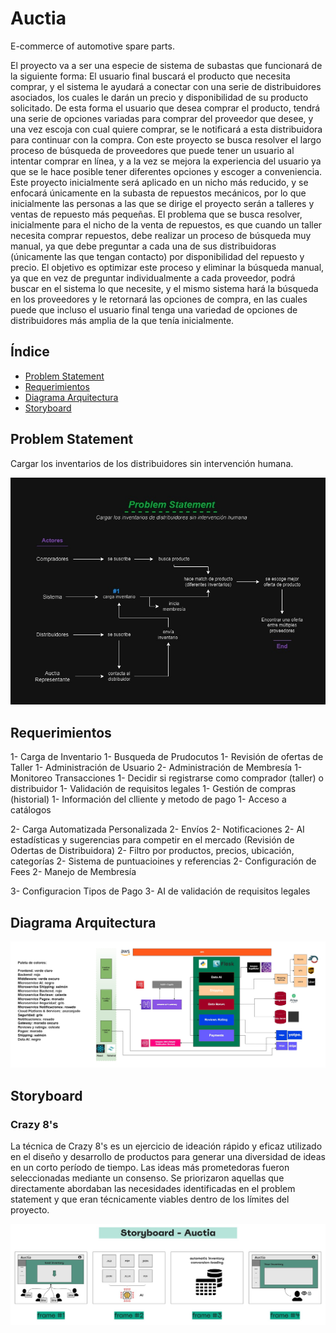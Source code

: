 # Auctia
E-commerce of automotive spare parts.

El proyecto va a ser una especie de sistema de subastas que funcionará de la siguiente forma: El usuario final buscará el producto que necesita comprar, y el sistema le ayudará a conectar con una serie de distribuidores asociados, los cuales le darán un precio y disponibilidad de su producto solicitado. De esta forma el usuario que desea comprar el producto, tendrá una serie de opciones variadas para comprar del proveedor que desee, y una vez escoja con cual quiere comprar, se le notificará a esta distribuidora para continuar con la compra. Con este proyecto se busca resolver el largo proceso de búsqueda de proveedores que puede tener un usuario al intentar comprar en línea, y a la vez se mejora la experiencia del usuario ya que se le hace posible tener diferentes opciones y escoger a conveniencia. Este proyecto inicialmente será aplicado en un nicho más reducido, y se enfocará únicamente en la subasta de repuestos mecánicos, por lo que inicialmente las personas a las que se dirige el proyecto serán a talleres y ventas de repuesto más pequeñas.
El problema que se busca resolver, inicialmente para el nicho de la venta de repuestos, es que cuando un taller necesita comprar repuestos, debe realizar un proceso de búsqueda muy manual, ya que debe preguntar a cada una de sus distribuidoras (únicamente las que tengan contacto) por disponibilidad del repuesto y precio. El objetivo es optimizar este proceso y eliminar la búsqueda manual, ya que en vez de preguntar individualmente a cada proveedor, podrá buscar en el sistema lo que necesite, y el mismo sistema hará la búsqueda en los proveedores y le retornará las opciones de compra, en las cuales puede que incluso el usuario final tenga una variedad de opciones de distribuidores más amplia de la que tenía inicialmente.


## Índice
- [Problem Statement](#problem-statement)
- [Requerimientos](#requerimientos)
- [Diagrama Arquitectura](#diagrama-arquitectura)
- [Storyboard](#storyboard)

## Problem Statement
Cargar los inventarios de los distribuidores sin intervención humana.

![Problem Statement del proyecto.](images/problem-statement.jpg)

## Requerimientos
1- Carga de Inventario
1- Busqueda de Prudocutos
1- Revisión de ofertas de Taller
1- Administración de Usuario
2- Administración de Membresía
1- Monitoreo Transacciones
1- Decidir si registrarse como comprador (taller) o distribuidor
1- Validación de requisitos legales
1- Gestión de compras (historial)
1- Información del clliente y metodo de pago
1- Acceso a catálogos

2- Carga Automatizada Personalizada
2- Envíos
2- Notificaciones
2- AI estadísticas y sugerencias para competir en el mercado (Revisión de Odertas de Distribuidora)
2- Filtro por productos, precios, ubicación, categorías
2- Sistema de puntuacioines y referencias
2- Configuración de Fees
2- Manejo de Membresía

3- Configuracion Tipos de Pago
3- AI de validación de requisitos legales

## Diagrama Arquitectura
![Diagrama de la Arquitectura.](images/Auctia-Arquitectura.jpg)

## Storyboard
### Crazy 8's
La técnica de Crazy 8's es un ejercicio de ideación rápido y eficaz utilizado en el diseño y desarrollo de productos para generar una diversidad de ideas en un corto período de tiempo.
Las ideas más prometedoras fueron seleccionadas mediante un consenso. Se priorizaron aquellas que directamente abordaban las necesidades identificadas en el problem statement y que eran técnicamente viables dentro de los límites del proyecto.

![Storyboard de Problem Statement.](images/storyboard.jpg)
